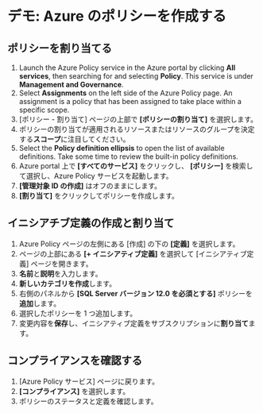 # <a name="demonstration-create-an-azure-policy"></a>デモ: Azure のポリシーを作成する

## <a name="assign-a-policy"></a>ポリシーを割り当てる

1. Launch the Azure Policy service in the Azure portal by clicking <bpt id="p1">**</bpt>All services<ept id="p1">**</ept>, then searching for and selecting <bpt id="p2">**</bpt>Policy<ept id="p2">**</ept>. This service is under <bpt id="p1">**</bpt>Management and Governance<ept id="p1">**</ept>.
2. Select <bpt id="p1">**</bpt>Assignments<ept id="p1">**</ept> on the left side of the Azure Policy page. An assignment is a policy that has been assigned to take place within a specific scope.
3. [ポリシー - 割り当て] ページの上部で **[ポリシーの割り当て]** を選択します。
4. ポリシーの割り当てが適用されるリソースまたはリソースのグループを決定する**スコープ**に注目してください。
5. Select the <bpt id="p1">**</bpt>Policy definition ellipsis<ept id="p1">**</ept> to open the list of available definitions. Take some time to review the built-in policy definitions.
6. Azure portal 上で **[すべてのサービス]** をクリックし、 **[ポリシー]** を検索して選択し、Azure Policy サービスを起動します。
7. **[管理対象 ID の作成]** はオフのままにします。 
8. **[割り当て]** をクリックしてポリシーを作成します。

## <a name="create-and-assign-an-initiative-definition"></a>イニシアチブ定義の作成と割り当て

1. Azure Policy ページの左側にある [作成] の下の **[定義]** を選択します。
2. ページの上部にある **[+ イニシアティブ定義]** を選択して [イニシアティブ定義] ページを開きます。
3. **名前**と**説明**を入力します。
4. **新しいカテゴリを作成**します。
5. 右側のパネルから **[SQL Server バージョン 12.0 を必須とする]** ポリシーを **追加**します。
6. 選択したポリシーを 1 つ追加します。
7. 変更内容を**保存**し、イニシアティブ定義をサブスクリプションに**割り当て**ます。

## <a name="check-for-compliance"></a>コンプライアンスを確認する

1. [Azure Policy サービス] ページに戻ります。
2. **[コンプライアンス]** を選択します。
3. ポリシーのステータスと定義を確認します。 